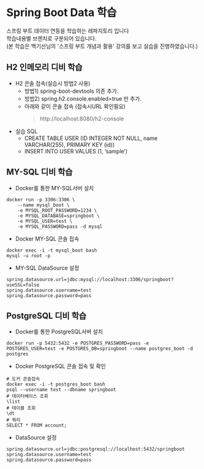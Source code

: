 # Spring Boot Data 학습  
  
스프링 부트 데이터 연동을 학습하는 레파지토리 입니다  
학습내용별 브랜치로 구분되어 있습니다.  
(본 학습은 백기선님의 '스프링 부트 개념과 활용' 강의를 보고 실습을 진행하였습니다.)  
  
## H2 인메모리 디비 학습

 - H2 콘솔 접속(실습시 방법2 사용)
   - 방법1) spring-boot-devtools 의존 추가.
   - 방법2) spring.h2.console.enabled=true 만 추가.
   - 아래와 같이 콘솔 접속 (접속시URL 확인필요)
     > http://localhost:8080/h2-console
- 실습 SQL
    -   CREATE TABLE USER (ID INTEGER NOT NULL, name VARCHAR(255), PRIMARY KEY (id))
    -   INSERT INTO USER VALUES (1, ‘sample’)
    
## MY-SQL 디비 학습
  
 - Docker를 통한 MY-SQL서버 설치
>
    docker run -p 3306:3306 \  
    	--name mysql_boot \  
    	-e MYSQL_ROOT_PASSWORD=1234 \  
 		-e MYSQL_DATABASE=springboot \  
   		-e MYSQL_USER=test \  
    	-e MYSQL_PASSWORD=pass -d mysql
				
- Docker MY-SQL 콘솔 접속
> 
	docker exec -i -t mysql_boot bash
	mysql -u root -p

- MY-SQL DataSource 설정
>
    spring.datasource.url=jdbc:mysql://localhost:3306/springboot?		useSSL=false
	spring.datasource.username=test
	spring.datasource.password=pass
## PostgreSQL 디비 학습
  
 - Docker를 통한 PostgreSQL서버 설치
>
    docker run -p 5432:5432 -e POSTGRES_PASSWORD=pass -e POSTGRES_USER=test -e POSTGRES_DB=springboot --name postgres_boot -d postgres
				
- Docker PostgreSQL 콘솔 접속 및 확인
> 
	# 도커 콘솔접속
	docker exec -i -t postgres_boot bash
	psql --username test --dbname springboot
	# 데이터베이스 조회
    \list
    # 테이블 조회
	\dt
	# 쿼리
	SELECT * FROM account;

- DataSource 설정
>
	spring.datasource.url=jdbc:postgresql://localhost:5432/springboot  
	spring.datasource.username=test  
	spring.datasource.password=pass
